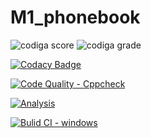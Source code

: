 # M1_phonebook

![codiga score](https://api.codiga.io/project/32541/score/svg)
![codiga grade](https://api.codiga.io/project/32541/status/svg)

[![Codacy Badge](https://app.codacy.com/project/badge/Grade/6f28c4f9bebe4e48b166c390a5da9c28)](https://www.codacy.com/gh/krishna-prakash-kallepalli/M1_phonebook/dashboard?utm_source=github.com&amp;utm_medium=referral&amp;utm_content=krishna-prakash-kallepalli/M1_phonebook&amp;utm_campaign=Badge_Grade)

[![Code Quality - Cppcheck](https://github.com/krishna-prakash-kallepalli/M1_phonebook/actions/workflows/c-cpp.yml/badge.svg)](https://github.com/krishna-prakash-kallepalli/M1_phonebook/actions/workflows/c-cpp.yml)


[![Analysis](https://github.com/krishna-prakash-kallepalli/M1_phonebook/actions/workflows/Analysis.yml/badge.svg)](https://github.com/krishna-prakash-kallepalli/M1_phonebook/actions/workflows/Analysis.yml)


[![Bulid CI - windows](https://github.com/krishna-prakash-kallepalli/M1_phonebook/actions/workflows/windows.yml/badge.svg)](https://github.com/krishna-prakash-kallepalli/M1_phonebook/actions/workflows/windows.yml)
